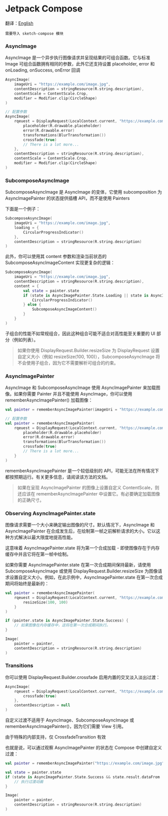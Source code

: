 # Jetpack Compose

翻译：[English](jetpack_compose.md)

`需要导入 sketch-compose 模块`

### AsyncImage

AsyncImage 是一个异步执行图像请求并呈现结果的可组合函数。它与标准 Image 可组合函数拥有相同的参数，此外它还支持设置
placeholder, error 和 onLoading, onSuccess, onError 回调

```kotlin
AsyncImage(
    imageUri = "https://example.com/image.jpg",
    contentDescription = stringResource(R.string.description),
    contentScale = ContentScale.Crop,
    modifier = Modifier.clip(CircleShape)
)

// 配置参数
AsyncImage(
    rqeuest = DisplayRequest(LocalContext.current, "https://example.com/image.jpg") {
        placeholder(R.drawable.placeholder)
        error(R.drawable.error)
        transformations(BlurTransformation())
        crossfade(true)
        // There is a lot more...
    },
    contentDescription = stringResource(R.string.description),
    contentScale = ContentScale.Crop,
    modifier = Modifier.clip(CircleShape)
)
```

### SubcomposeAsyncImage

SubcomposeAsyncImage 是 AsyncImage 的变体，它使用 subcomposition 为 AsyncImagePainter 的状态提供插槽
API，而不是使用 Painters

下面是一个例子：

```kotlin
SubcomposeAsyncImage(
    imageUri = "https://example.com/image.jpg",
    loading = {
        CircularProgressIndicator()
    },
    contentDescription = stringResource(R.string.description)
)
```

此外，你可以使用其 content 参数和渲染当前状态的 SubcomposeAsyncImageContent 实现更复杂的逻辑：

```kotlin
SubcomposeAsyncImage(
    imageUri = "https://example.com/image.jpg",
    contentDescription = stringResource(R.string.description),
    content = {
        val state = painter.state
        if (state is AsyncImagePainter.State.Loading || state is AsyncImagePainter.State.Error) {
            CircularProgressIndicator()
        } else {
            SubcomposeAsyncImageContent()
        }
    }
)
```

子组合的性能不如常规组合，因此这种组合可能不适合对高性能至关重要的 UI 部分（例如列表）。

> 如果你使用 DisplayRequest.Builder.resizeSize 为 DisplayRequest 设置自定义大小（例如 resizeSize(100,
> 100)），SubcomposeAsyncImage 将不会使用子组合，因为它不需要解析可组合的约束。

### AsyncImagePainter

AsyncImage 和 SubcomposeAsyncImage 使用 AsyncImagePainter 来加载图像。如果你需要 Painter 并且不能使用
AsyncImage，你可以使用 rememberAsyncImagePainter() 加载图像：

```kotlin
val painter = rememberAsyncImagePainter(imageUri = "https://example.com/image.jpg")

// 配置参数
val painter = rememberAsyncImagePainter(
    rqeuest = DisplayRequest(LocalContext.current, "https://example.com/image.jpg") {
        placeholder(R.drawable.placeholder)
        error(R.drawable.error)
        transformations(BlurTransformation())
        crossfade(true)
        // There is a lot more...
    }
)
```

rememberAsyncImagePainter 是一个较低级别的 API，可能无法在所有情况下都按预期运行。有关更多信息，请阅读该方法的文档。

> 如果在呈现 AsyncImagePainter 的图像上设置自定义 ContentScale，则还应该在 rememberAsyncImagePainter
> 中设置它。有必要确定加载图像的正确尺寸。

### Observing AsyncImagePainter.state

图像请求需要一个大小来确定输出图像的尺寸。默认情况下，AsyncImage 和 AsyncImagePainter
在合成发生后，在绘制第一帧之前解析请求的大小。它以这种方式解决以最大限度地提高性能。

这意味着 AsyncImagePainter.state 将为第一个合成加载 - 即使图像存在于内存缓存中并且它将在第一帧中绘制。

如果你需要 AsyncImagePainter.state 在第一次合成期间保持最新，请使用 SubcomposeAsyncImage 或使用
DisplayRequest.Builder.resizeSize 为图像请求设置自定义大小。例如，在此示例中，AsyncImagePainter.state
在第一次合成期间将始终是最新的：

```kotlin
val painter = rememberAsyncImagePainter(
    rqeuest = DisplayRequest(LocalContext.current, "https://example.com/image.jpg") {
        resizeSize(100, 100)
    }
)

if (painter.state is AsyncImagePainter.State.Success) {
    // 如果图像在内存缓存中，这将在第一次合成期间执行。
}

Image(
    painter = painter,
    contentDescription = stringResource(R.string.description)
)
```

### Transitions

你可以使用 DisplayRequest.Builder.crossfade 启用内置的交叉淡入淡出过渡：

```kotlin
AsyncImage(
    rqeuest = DisplayRequest(LocalContext.current, "https://example.com/image.jpg") {
        crossfade(true)
    },
    contentDescription = null
)
```

自定义过渡不适用于 AsyncImage、SubcomposeAsyncImage 或 rememberAsyncImagePainter()，因为它们需要 View
引用。

由于特殊的内部支持，仅 CrossfadeTransition 有效

也就是说，可以通过观察 AsyncImagePainter 的状态在 Compose 中创建自定义过渡：

```kotlin
val painter = rememberAsyncImagePainter("https://example.com/image.jpg")

val state = painter.state
if (state is AsyncImagePainter.State.Success && state.result.dataFrom != DataFrom.MEMORY_CACHE) {
    // 执行过渡动画
}

Image(
    painter = painter,
    contentDescription = stringResource(R.string.description)
)
```